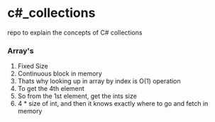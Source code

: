 # c#_collections
repo to explain the concepts of C# collections

### Array's

1. Fixed Size
2. Continuous block in memory
3. Thats why looking up in array by index is O(1) operation
4. To get the 4th element
  1. So from the 1st element, get the ints size
  2. 4 * size of int, and then it knows exactly where to go and fetch in memory
